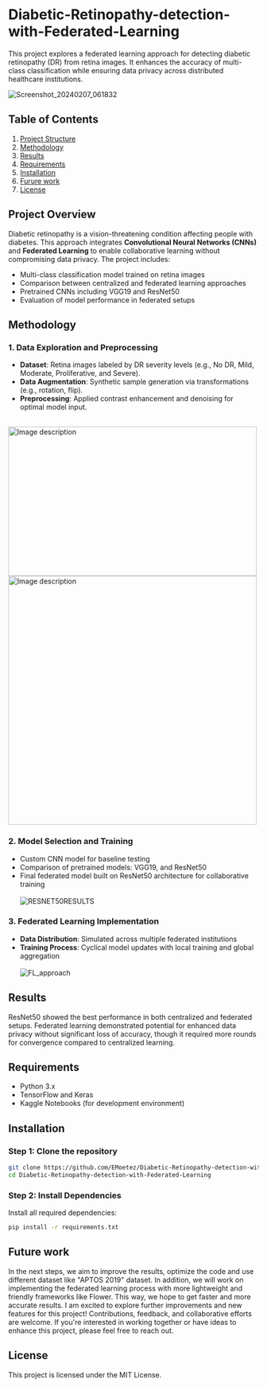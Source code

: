 # Diabetic-Retinopathy-detection-with-Federated-Learning
This project explores a federated learning approach for detecting diabetic retinopathy (DR) from retina images. It enhances the accuracy of multi-class classification while ensuring data privacy across distributed healthcare institutions.

![Screenshot_20240207_061832](https://github.com/user-attachments/assets/01724a18-7bfd-4e7a-9185-4c07114927d4)

## Table of Contents
1. [Project Structure](#Project-Overview)
2. [Methodology](#methodology)
3. [Results](#results)
4. [Requirements](#Requirements)
5. [Installation](#installation)
6. [Furure work](#Future-work)
7. [License](#license)




## Project Overview

Diabetic retinopathy is a vision-threatening condition affecting people with diabetes. This approach integrates **Convolutional Neural Networks (CNNs)** and **Federated Learning** to enable collaborative learning without compromising data privacy. The project includes:
- Multi-class classification model trained on retina images
- Comparison between centralized and federated learning approaches
- Pretrained CNNs including VGG19 and ResNet50
- Evaluation of model performance in federated setups

## Methodology

### 1. Data Exploration and Preprocessing
   - **Dataset**: Retina images labeled by DR severity levels (e.g., No DR, Mild, Moderate, Proliferative, and Severe).
   - **Data Augmentation**: Synthetic sample generation via transformations (e.g., rotation, flip).
   - **Preprocessing**: Applied contrast enhancement and denoising for optimal model input.
 <br/><br/>
 <div>
 <img src="https://github.com/user-attachments/assets/441d9184-ef08-47df-b014-d80da7fdff66" alt="Image description" width="500" height="300"/>
 <img src="https://github.com/user-attachments/assets/9ef26218-da06-4ac5-b01c-cfbfa44f57e3" alt="Image description" width="500"/><div/>

### 2. Model Selection and Training
   - Custom CNN model for baseline testing
   - Comparison of pretrained models: VGG19, and ResNet50
   - Final federated model built on ResNet50 architecture for collaborative training
     <br/><br/>
     ![RESNET50RESULTS](https://github.com/user-attachments/assets/4a962c61-4380-4a5e-af53-33dd7ee91016)


### 3. Federated Learning Implementation
   - **Data Distribution**: Simulated across multiple federated institutions
   - **Training Process**: Cyclical model updates with local training and global aggregation
     <br/><br/>
     ![FL_approach](https://github.com/user-attachments/assets/6a4ee531-5f83-487f-a8a6-49df59daa719)


## Results

ResNet50 showed the best performance in both centralized and federated setups. Federated learning demonstrated potential for enhanced data privacy without significant loss of accuracy, though it required more rounds for convergence compared to centralized learning.

## Requirements

- Python 3.x
- TensorFlow and Keras
- Kaggle Notebooks (for development environment)

## Installation

### Step 1: Clone the repository
   ```bash
   git clone https://github.com/EMoetez/Diabetic-Retinopathy-detection-with-Federated-Learning.git
   cd Diabetic-Retinopathy-detection-with-Federated-Learning
   ```
### Step 2: Install Dependencies
Install all required dependencies:
```bash
pip install -r requirements.txt
```

## Future work
In the next steps, we aim to improve the results, optimize the code and use different dataset like "APTOS 2019" dataset. In addition, we will work on implementing the federated learning process with more lightweight and friendly frameworks like Flower. This way, we hope to get faster and more accurate results. I am excited to explore further improvements and new features for this project! Contributions, feedback, and collaborative efforts are welcome. If you're interested in working together or have ideas to enhance this project, please feel free to reach out.

## License
This project is licensed under the MIT License.


